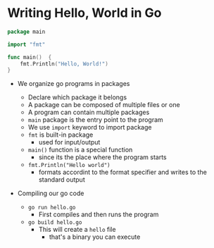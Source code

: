 # Writing Hello, World in Go
```go
package main

import "fmt"

func main()  {
    fmt.Println("Hello, World!")
}
```
- We organize go programs in packages
    - Declare which package it belongs
    - A package can be composed of multiple files or one
    - A program can contain multiple packages
    - `main` package is the entry point to the program
  - We use `import` keyword to import package
  - `fmt` is built-in package 
      - used for input/output
  - `main()` function is a special function
      - since its the place where the program starts
  - `fmt.Println("Hello world")`
      - formats accordint to the format specifier and writes to the standard output

- Compiling our go code 
  - `go run hello.go`
    - First compiles and then runs the program
  - `go build hello.go`
    - This will create a `hello` file
      - that's a binary you can execute